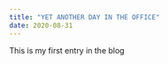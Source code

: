 ```yaml
---
title: "YET ANOTHER DAY IN THE OFFICE"
date: 2020-08-31
---
```


This is my first entry in the blog
